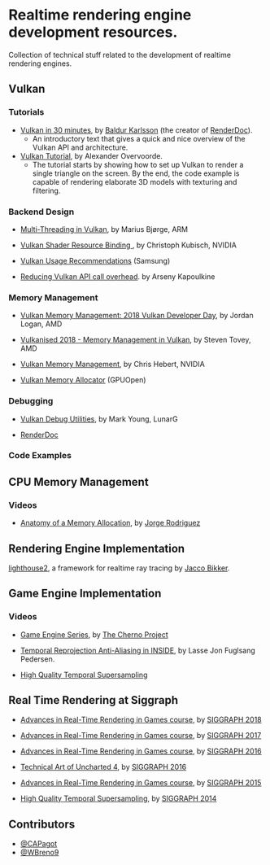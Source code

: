 # Realtime rendering engine development resources.

Collection of technical stuff related to the development of realtime rendering engines.

## Vulkan 

### Tutorials

* [Vulkan in 30 minutes](https://renderdoc.org/vulkan-in-30-minutes.html), by [Baldur Karlsson](https://github.com/baldurk) (the creator of [RenderDoc](https://renderdoc.org/)).
  * An introductory text that gives a quick and nice overview of the Vulkan API and architecture.
* [Vulkan Tutorial](https://vulkan-tutorial.com), by Alexander Overvoorde.
  * The tutorial starts by showing how to set up Vulkan to render a single triangle on the screen. By the end, the code example is capable of rendering elaborate 3D models with texturing and filtering. 
  
### Backend Design 

* [Multi-Threading in Vulkan](https://community.arm.com/developer/tools-software/graphics/b/blog/posts/multi-threading-in-vulkan), by Marius Bjørge, ARM

* [Vulkan Shader Resource Binding ](https://developer.nvidia.com/vulkan-shader-resource-binding), by Christoph Kubisch, NVIDIA

* [Vulkan Usage Recommendations](https://developer.samsung.com/game/usage) (Samsung)

* [Reducing Vulkan API call overhead](https://gpuopen.com/reducing-vulkan-api-call-overhead/). by Arseny Kapoulkine

### Memory Management

* [Vulkan Memory Management: 2018 Vulkan Developer Day](https://www.youtube.com/watch?v=rXSdDE7NWmA), by Jordan Logan, AMD

* [Vulkanised 2018 - Memory Management in Vulkan](https://www.youtube.com/watch?v=zSG6dPq57P8), by Steven Tovey, AMD

* [Vulkan Memory Management](https://developer.nvidia.com/vulkan-memory-management), by Chris Hebert, NVIDIA

* [Vulkan Memory Allocator](https://github.com/GPUOpen-LibrariesAndSDKs/VulkanMemoryAllocator) (GPUOpen)

### Debugging

* [Vulkan Debug Utilities](https://www.lunarg.com/wp-content/uploads/2018/05/Vulkan-Debug-Utils_05_18_v1.pdf), by Mark Young, LunarG

* [RenderDoc](https://github.com/baldurk/renderdoc)

### Code Examples

## CPU Memory Management

### Videos

* [Anatomy of a Memory Allocation](https://www.youtube.com/watch?v=c0g3S_2QxWM), by [Jorge Rodriguez](https://www.youtube.com/channel/UCEhBM2x5MG9-e_JSOzU068w)

## Rendering Engine Implementation

[lighthouse2](https://github.com/jbikker/lighthouse2), a framework for realtime ray tracing by [Jacco Bikker](https://github.com/jbikker).

## Game Engine Implementation

### Videos

* [Game Engine Series](https://www.youtube.com/watch?v=JxIZbV_XjAs), by [The Cherno Project](https://www.youtube.com/channel/UCQ-W1KE9EYfdxhL6S4twUNw)

* [Temporal Reprojection Anti-Aliasing in INSIDE](https://www.youtube.com/watch?v=2XXS5UyNjjU), by  Lasse Jon Fuglsang Pedersen.

* [High Quality Temporal Supersampling](https://www.youtube.com/watch?v=yNQ47MY-Eo0)

## Real Time Rendering at Siggraph

* [Advances in Real-Time Rendering in Games course](http://advances.realtimerendering.com/s2018/index.htm), by [SIGGRAPH 2018](https://s2018.siggraph.org)


* [Advances in Real-Time Rendering in Games course](http://advances.realtimerendering.com/s2017/index.html), by [SIGGRAPH 2017](http://s2017.siggraph.org)


* [Advances in Real-Time Rendering in Games course](http://advances.realtimerendering.com/s2016/index.html), by [SIGGRAPH 2016](http://s2016.siggraph.org)

* [Technical Art of Uncharted 4](http://advances.realtimerendering.com/other/2016/naughty_dog/index.html), by [SIGGRAPH 2016](http://s2016.siggraph.org)

* [Advances in Real-Time Rendering in Games course](http://advances.realtimerendering.com/s2015/index.html), by [SIGGRAPH 2015](http://s2015.siggraph.org)


* [High Quality Temporal Supersampling](http://advances.realtimerendering.com/s2014/epic/TemporalAA.pptx), by [SIGGRAPH 2014](http://advances.realtimerendering.com/s2014/)

Contributors
--------

* [@CAPagot](https://github.com/capagot)
* [@WBreno9](https://github.com/WBreno9)
